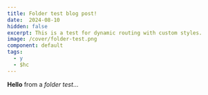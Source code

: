 ```yaml
---
title: Folder test blog post!
date:  2024-08-10
hidden: false
excerpt: This is a test for dynamic routing with custom styles.
image: /cover/folder-test.png
component: default
tags:
  - y
  - $hc
---
```


<!-- markdownlint-disable MD033 -->

<script>
  import Image from '$components/basic/Image.svelte'
  import GradientBg from '$components/GradientBg.svelte';
  // import './ft-style.scss';
</script>

<GradientBg
  href="@images/clothesline.gif"
  light="rgba(0,0,0,0)"
  dark="rgba(0,0,0,0)"
/>

**Hello** from a *folder test*...

<Image href="@images/space-bg.gif" />
